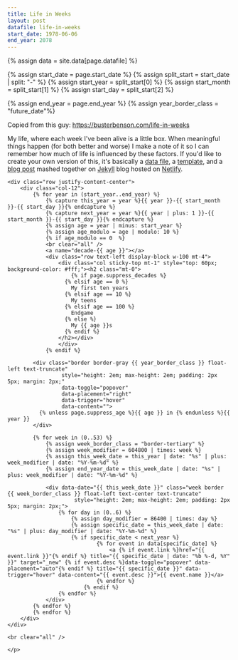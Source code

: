 ```yaml
---
title: Life in Weeks
layout: post
datafile: life-in-weeks
start_date: 1978-06-06
end_year: 2078
---
```


<style>
.life-in-weeks h2 {
	margin-top: 0;
}
.life-in-weeks .border-tertiary {
	border-color: #eee;
	color: #666;
}
.life-in-weeks .border-tertiary a {
	color: #666;
}
.life-in-weeks .week a {
	text-decoration: none;
}
.life-in-weeks .future-date {
	background-color: #eee;
}
</style>

{% assign data   = site.data[page.datafile] %}

{% assign start_date = page.start_date %}
{% assign split_start = start_date | split: "-" %}
{% assign start_year = split_start[0] %}
{% assign start_month = split_start[1] %}
{% assign start_day = split_start[2] %}

<script>console.log("{{page.datafile }}");</script>
<script>console.log({{site.data | json }});</script>
<!--
<script>console.log({{data | json }});</script>
-->

{% assign end_year = page.end_year %}
{% assign year_border_class = "future_date"%}

Copied from this guy: <https://busterbenson.com/life-in-weeks>

My life, where each week I've been alive is a little box. When meaningful things happen (for both better and worse) I make a note of it so I can remember how much of life is influenced by these factors. If you'd like to create your own version of this, it's basically a [data file](https://github.com/busterbenson/notes/blob/master/_data/life-in-weeks.yml), a [template](https://github.com/busterbenson/notes/blob/master/_layouts/life-in-weeks.html), and a [blog post](https://github.com/busterbenson/notes/blob/master/_pages/life-in-weeks.md) mashed together on [Jekyll](https://jekyllrb.com/) blog hosted on [Netlify](https://www.netlify.com/).

<div class="life-in-weeks container">
	<div class="row justify-content-center">
		<div class="col-12">
		</div>
	</div>

    <div class="row justify-content-center">
    	<div class="col-12">
    		{% for year in (start_year..end_year) %}
    			{% capture this_year = year %}{{ year }}-{{ start_month }}-{{ start_day }}{% endcapture %}
    			{% capture next_year = year %}{{ year | plus: 1 }}-{{ start_month }}-{{ start_day }}{% endcapture %}
    			{% assign age = year | minus: start_year %}
    			{% assign age_modulo = age | modulo: 10 %}
    			{% if age_modulo == 0  %}
    		    <br clear="all" />
    		    <a name="decade-{{ age }}"></a>
    		    <div class="row text-left display-block w-100 mt-4">
    			    <div class="col sticky-top mt-1" style="top: 60px; background-color: #fff;"><h2 class="mt-0">
    			    	{% if page.suppress_decades %}
    			      {% elsif age == 0 %}
    			        My first ten years
    			      {% elsif age == 10 %}
    			        My teens
    			      {% elsif age == 100 %}
    			        Endgame
    			      {% else %}
    			        My {{ age }}s
    			      {% endif %}
    			    </h2></div>
    			  	</div>
    			{% endif %}

    	    <div class="border border-gray {{ year_border_class }} float-left text-truncate"
    	    		 style="height: 2em; max-height: 2em; padding: 2px 5px; margin: 2px;"
    	    		 data-toggle="popover"
    	    		 data-placement="right"
    	    		 data-trigger="hover"
    	    		 data-content="">
    	      {% unless page.suppress_age %}{{ age }} in {% endunless %}{{ year }}
    	    </div>

    	    {% for week in (0..53) %}
    		    {% assign week_border_class = "border-tertiary" %}
    		    {% assign week_modifier = 604800 | times: week %}
    		    {% assign this_week_date = this_year | date: "%s" | plus: week_modifier | date: "%Y-%m-%d" %}
    		    {% assign end_year_date = this_week_date | date: "%s" | plus: week_modifier | date: "%Y-%m-%d" %}

    	    	<div data-date="{{ this_week_date }}" class="week border {{ week_border_class }} float-left text-center text-truncate"
    	    			 style="height: 2em; max-height: 2em; padding: 2px 5px; margin: 2px;">
    	    		{% for day in (0..6) %}
    				    {% assign day_modifier = 86400 | times: day %}
    	    			{% assign specific_date = this_week_date | date: "%s" | plus: day_modifier | date: "%Y-%m-%d" %}
    	    			{% if specific_date < next_year %}
    							{% for event in data[specific_date] %}
    								<a {% if event.link %}href="{{ event.link }}"{% endif %} title="{{ specific_date | date: "%b %-d, %Y" }}" target="_new" {% if event.desc %}data-toggle="popover" data-placement="auto"{% endif %} title="{{ specific_date }}" data-trigger="hover" data-content="{{ event.desc }}">{{ event.name }}</a>
    							{% endfor %}
    						{% endif %}
    	    		{% endfor %}
    	    	</div>
    	    {% endfor %}
    		{% endfor %}
    	</div>
    </div>

    <br clear="all" />

    </p>

</div> <!-- End life in weeks -->

<script>
    console.log("+Adding onReady");
	defer(function () {
	  $(function () {
			var today = new Date();
			$( ".week" ).each(function( index ) {
			  if (today < Date.parse($( this ).attr('data-date'))) {
			  	$( this ).addClass('future-date');
			  }
			});
	  })
	});
</script>
